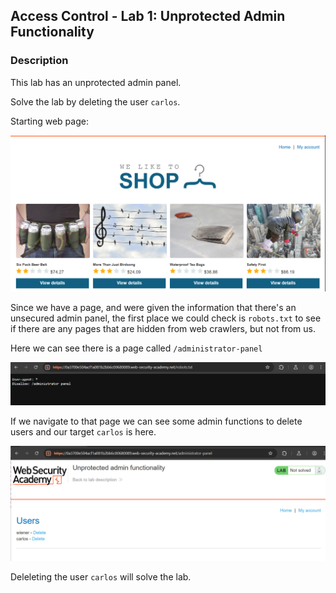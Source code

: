 ## Access Control - Lab 1: Unprotected Admin Functionality

### Description

This lab has an unprotected admin panel.

Solve the lab by deleting the user `carlos`.

Starting web page:

![](home_page.png)

Since we have a page, and were given the information that there's an unsecured admin panel, the first place we could check is `robots.txt` to see if there are any pages that are hidden from web crawlers, but not from us.

Here we can see there is a page called `/administrator-panel`

![](robots.png)

If we navigate to that page we can see some admin functions to delete users and our target `carlos` is here.

![](admin_page.png)

Deleleting the user `carlos` will solve the lab.